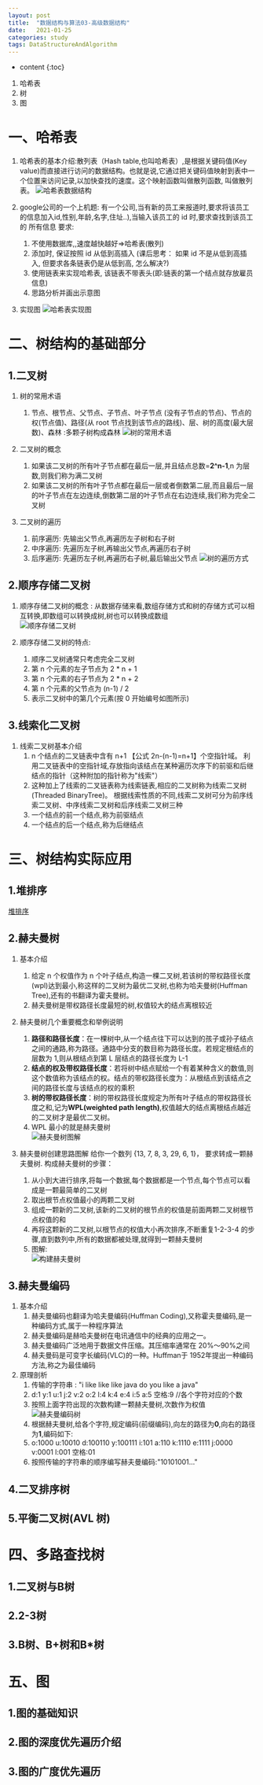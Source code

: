 ```yaml
---
layout: post
title:  "数据结构与算法03-高级数据结构"
date:   2021-01-25
categories: study
tags: DataStructureAndAlgorithm
---
```


* content
{:toc}

1. 哈希表
2. 树
3. 图




# 一、哈希表
1. 哈希表的基本介绍:散列表（Hash table,也叫哈希表）,是根据关键码值(Key value)而直接进行访问的数据结构。也就是说,它通过把关键码值映射到表中一个位置来访问记录,以加快查找的速度。这个映射函数叫做散列函数, 叫做散列表。
![哈希表数据结构](/assets/01.java提升计划/01.数据结构与算法/03/哈希表数据结构.jpg)

2. google公司的一个上机题:
有一个公司,当有新的员工来报道时,要求将该员工的信息加入id,性别,年龄,名字,住址..),当输入该员工的 id 时,要求查找到该员工的 所有信息
要求:
    1. 不使用数据库,,速度越快越好=>哈希表(散列)
    2. 添加时, 保证按照 id 从低到高插入 (课后思考： 如果 id 不是从低到高插入, 但要求各条链表仍是从低到高, 怎么解决?)
    3. 使用链表来实现哈希表, 该链表不带表头(即:链表的第一个结点就存放雇员信息)
    4. 思路分析并画出示意图

3. 实现图
![哈希表实现图](/assets/01.java提升计划/01.数据结构与算法/03/哈希表实现图.jpg)

# 二、树结构的基础部分

## 1.二叉树
1. 树的常用术语
    1. 节点、根节点、父节点、子节点、叶子节点 (没有子节点的节点)、节点的权(节点值)、路径(从 root 节点找到该节点的路线)、层、树的高度(最大层数)、森林 :多颗子树构成森林
    ![树的常用术语](/assets/01.java提升计划/01.数据结构与算法/03/树的常用术语.jpg)

2. 二叉树的概念
    1. 如果该二叉树的所有叶子节点都在最后一层,并且结点总数=**2^n-1**,n 为层数,则我们称为满二叉树
    2. 如果该二叉树的所有叶子节点都在最后一层或者倒数第二层,而且最后一层的叶子节点在左边连续,倒数第二层的叶子节点在右边连续,我们称为完全二叉树

3. 二叉树的遍历
    1. 前序遍历: 先输出父节点,再遍历左子树和右子树
    2. 中序遍历: 先遍历左子树,再输出父节点,再遍历右子树
    3. 后序遍历: 先遍历左子树,再遍历右子树,最后输出父节点
    ![树的遍历方式](/assets/01.java提升计划/01.数据结构与算法/03/树的遍历方式.jpg)

## 2.顺序存储二叉树
1. 顺序存储二叉树的概念 : 从数据存储来看,数组存储方式和树的存储方式可以相互转换,即数组可以转换成树,树也可以转换成数组  
![顺序存储二叉树](/assets/01.java提升计划/01.数据结构与算法/03/顺序存储二叉树.jpg)

2. 顺序存储二叉树的特点:
    1. 顺序二叉树通常只考虑完全二叉树
    2. 第 n 个元素的左子节点为 2 \* n + 1
    3. 第 n 个元素的右子节点为 2 \* n + 2
    4. 第 n 个元素的父节点为 (n-1) / 2
    5. 表示二叉树中的第几个元素(按 0 开始编号如图所示)

## 3.线索化二叉树
1. 线索二叉树基本介绍  
    1. n 个结点的二叉链表中含有 n+1 【公式 2n-(n-1)=n+1】个空指针域。 利用二叉链表中的空指针域,存放指向该结点在某种遍历次序下的前驱和后继结点的指针（这种附加的指针称为"线索"）
    2. 这种加上了线索的二叉链表称为线索链表,相应的二叉树称为线索二叉树(Threaded BinaryTree)。 根据线索性质的不同,线索二叉树可分为前序线索二叉树、中序线索二叉树和后序线索二叉树三种
    3. 一个结点的前一个结点,称为前驱结点
    4. 一个结点的后一个结点,称为后继结点

# 三、树结构实际应用

## 1.堆排序
[堆排序](https://ttk1907.github.io/2021/01/19/java-DataStructureAndAlgorithm02/#8%E5%A0%86%E6%8E%92%E5%BA%8F)

## 2.赫夫曼树
1. 基本介绍
    1. 给定 n 个权值作为 n 个叶子结点,构造一棵二叉树,若该树的带权路径长度(wpl)达到最小,称这样的二叉树为最优二叉树,也称为哈夫曼树(Huffman Tree),还有的书翻译为霍夫曼树。
    2. 赫夫曼树是带权路径长度最短的树,权值较大的结点离根较近

2. 赫夫曼树几个重要概念和举例说明
    1. **路径和路径长度**：在一棵树中,从一个结点往下可以达到的孩子或孙子结点之间的通路,称为路径。通路中分支的数目称为路径长度。若规定根结点的层数为 1,则从根结点到第 L 层结点的路径长度为 L-1
    2. **结点的权及带权路径长度**：若将树中结点赋给一个有着某种含义的数值,则这个数值称为该结点的权。结点的带权路径长度为：从根结点到该结点之间的路径长度与该结点的权的乘积
    3. **树的带权路径长度**：树的带权路径长度规定为所有叶子结点的带权路径长度之和,记为**WPL(weighted path length)**,权值越大的结点离根结点越近的二叉树才是最优二叉树。
    4. WPL 最小的就是赫夫曼树   
    ![赫夫曼树图解](/assets/01.java提升计划/01.数据结构与算法/03/赫夫曼树图解.jpg)

3. 赫夫曼树创建思路图解
给你一个数列 {13, 7, 8, 3, 29, 6, 1}， 要求转成一颗赫夫曼树.
构成赫夫曼树的步骤：
    1. 从小到大进行排序,将每一个数据,每个数据都是一个节点,每个节点可以看成是一颗最简单的二叉树
    2. 取出根节点权值最小的两颗二叉树
    3. 组成一颗新的二叉树,该新的二叉树的根节点的权值是前面两颗二叉树根节点权值的和
    4. 再将这颗新的二叉树,以根节点的权值大小再次排序,不断重复1-2-3-4 的步骤,直到数列中,所有的数据都被处理,就得到一颗赫夫曼树
    5. 图解:  
    ![构建赫夫曼树](/assets/01.java提升计划/01.数据结构与算法/03/构建赫夫曼树.jpg)

## 3.赫夫曼编码
1. 基本介绍
    1. 赫夫曼编码也翻译为哈夫曼编码(Huffman Coding),又称霍夫曼编码,是一种编码方式,属于一种程序算法
    2. 赫夫曼编码是赫哈夫曼树在电讯通信中的经典的应用之一。
    3. 赫夫曼编码广泛地用于数据文件压缩。其压缩率通常在 20%～90%之间
    4. 赫夫曼码是可变字长编码(VLC)的一种。Huffman于 1952年提出一种编码方法,称之为最佳编码
2. 原理剖析
    1. 传输的字符串 : "i like like like java do you like a java"
    2. d:1 y:1 u:1 j:2 v:2 o:2 l:4 k:4 e:4 i:5 a:5 空格:9 //各个字符对应的个数
    3. 按照上面字符出现的次数构建一颗赫夫曼树,次数作为权值   
    ![赫夫曼编码树](/assets/01.java提升计划/01.数据结构与算法/03/赫夫曼编码树.jpg)
    4. 根据赫夫曼树,给各个字符,规定编码(前缀编码),向左的路径为**0**,向右的路径为**1**,编码如下:
    5. o:1000 u:10010 d:100110 y:100111 i:101 a:110 k:1110 e:1111 j:0000 v:0001 l:001 空格:01
    6. 按照传输的字符串的顺序编写赫夫曼编码:"10101001..."

## 4.二叉排序树
## 5.平衡二叉树(AVL 树)

# 四、多路查找树

## 1.二叉树与B树
## 2.2-3树
## 3.B树、B+树和B\*树

# 五、图

## 1.图的基础知识
## 2.图的深度优先遍历介绍
## 3.图的广度优先遍历